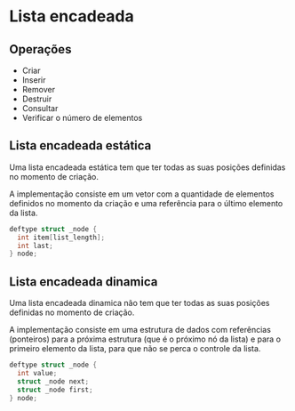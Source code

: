 # Lista encadeada

## Operações
* Criar
* Inserir
* Remover
* Destruir
* Consultar
* Verificar o número de elementos

## Lista encadeada estática
Uma lista encadeada estática tem que ter todas as suas posições definidas no
momento de criação.

A implementação consiste em um vetor com a quantidade de elementos definidos
no momento da criação e uma referência para o último elemento da lista.

```c
deftype struct _node {
  int item[list_length];
  int last;
} node;
```

## Lista encadeada dinamica
Uma lista encadeada dinamica não tem que ter todas as suas posições definidas
no momento de criação.

A implementação consiste em uma estrutura de dados com referências
(ponteiros) para a próxima estrutura (que é o próximo nó da lista) e para o
primeiro elemento da lista, para que não se perca o controle da lista.

```c
deftype struct _node {
  int value;
  struct _node next;
  struct _node first;
} node;
```
